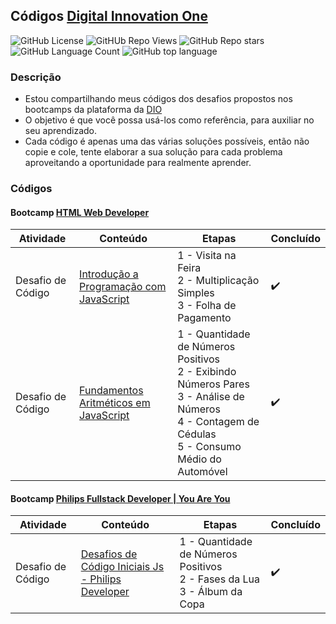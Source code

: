 ## Códigos [Digital Innovation One](https://digitalinnovation.one/)

<!-- no-tooltip inline badges -->
![GitHub License](https://img.shields.io/github/license/gtnasser/dio.desafios)
![GitHUb Repo Views](https://visitor-badge.glitch.me/badge?page_id=dio.desafios.visitor-badge) 
![GitHub Repo stars](https://badgen.net/github/stars/gtnasser/dio.desafios)
![GitHub Language Count](https://img.shields.io/github/languages/count/gtnasser/dio.desafios)
![GitHub top language](https://img.shields.io/github/languages/top/gtnasser/dio.desafios?style=falt)


### Descrição
- Estou compartilhando meus códigos dos desafios propostos nos bootcamps da plataforma da [DIO](https://web.digitalinnovation.one/)
- O objetivo é que você possa usá-los como referência, para auxiliar no seu aprendizado. 
- Cada código é apenas uma das várias soluções possíveis, então não copie e cole, tente elaborar a sua solução para cada problema aproveitando a oportunidade para realmente aprender.
<!--
- Para ajuda, star...

- Bootcamp matriculados *desmatricular para se matricular em outros*
  - Philips Fullstack Developer | You Are You
  - Cognizant Cloud Data Engineer
  - [HTML Web Developer](https://www.dio.me/bootcamp/html-web-developer)
  - Eduzz Fullstack Developer *expirado em 29/11/2021* [tracks](https://web.dio.me/track/eduzz-fullstack-developer)
    - [Desafios Iniciais em JavaScript](desafios-iniciais-em-javascript.md) 
  - [Eduzz Fullstack Developer #2 *expirado em 29/01/2022* ](https://web.dio.me/track/eduzz-fullstack-developer-2)
    - Desafio de projeto
      - Criando seu Primeiro Repositório no GitHub Para Compartilhar Seu Progresso
      - criando seu jogo de memória estilo Genius
    - Desafio de código
      - Resolvendo Desafios de Código em JavaScript * 1h
      - Resolvendo Desafios Básicos em JavaScript
      - Resolvendo Desafios em JavaScript

-->

### Códigos

#### Bootcamp [HTML Web Developer](https://www.dio.me/bootcamp/html-web-developer)
Atividade | Conteúdo | Etapas | Concluído
--- | --- | --- | ---
Desafio de Código | [Introdução a Programação com JavaScript](introducao-a-programacao-com-javascript.md) | 1 - Visita na Feira<br>2 - Multiplicação Simples<br>3 - Folha de Pagamento | :heavy_check_mark:
Desafio de Código | [Fundamentos Aritméticos em JavaScript](introducao-a-programacao-com-javascript.md) | 1 - Quantidade de Números Positivos<br>2 - Exibindo Números Pares<br>3 - Análise de Números<br>4 - Contagem de Cédulas<br>5 - Consumo Médio do Automóvel | :heavy_check_mark:

#### Bootcamp [Philips Fullstack Developer | You Are You](https://web.dio.me/track/philips-fullstack-developer)
Atividade | Conteúdo | Etapas | Concluído
--- | --- | --- | ---
Desafio de Código | [Desafios de Código Iniciais Js - Philips Developer](desafios-de-codigos-iniciais.md) | 1 - Quantidade de Números Positivos<br>2 - Fases da Lua<br>3 - Álbum da Copa | :heavy_check_mark:

<!--
#### Bootcamp [MRV Fullstack Developer](https://web.dio.me/track/mrv-fullstack-developer?tab=path)
#### Bootcamp [Banco Carrefour Data Engineer](https://web.dio.me/track/banco-carrefour-data-engineer?tab=path)
#### Bootcamp [MRV Fullstack Developer](https://web.dio.me/track/mrv-fullstack-developer?tab=path)
#### Bootcamp [Banco Carrefour Data Engineer](https://web.dio.me/track/banco-carrefour-data-engineer?tab=path)
-->

